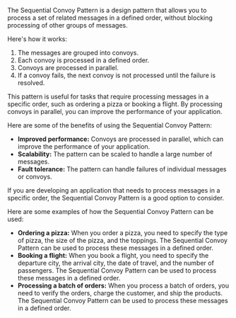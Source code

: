The Sequential Convoy Pattern is a design pattern that allows you to process a set of related messages in a defined order, without blocking processing of other groups of messages.

Here's how it works:

1. The messages are grouped into convoys.
2. Each convoy is processed in a defined order.
3. Convoys are processed in parallel.
4. If a convoy fails, the next convoy is not processed until the failure is resolved.

This pattern is useful for tasks that require processing messages in a specific order, such as ordering a pizza or booking a flight. By processing convoys in parallel, you can improve the performance of your application.

Here are some of the benefits of using the Sequential Convoy Pattern:

* **Improved performance:** Convoys are processed in parallel, which can improve the performance of your application.
* **Scalability:** The pattern can be scaled to handle a large number of messages.
* **Fault tolerance:** The pattern can handle failures of individual messages or convoys.

If you are developing an application that needs to process messages in a specific order, the Sequential Convoy Pattern is a good option to consider.

Here are some examples of how the Sequential Convoy Pattern can be used:

* **Ordering a pizza:** When you order a pizza, you need to specify the type of pizza, the size of the pizza, and the toppings. The Sequential Convoy Pattern can be used to process these messages in a defined order.
* **Booking a flight:** When you book a flight, you need to specify the departure city, the arrival city, the date of travel, and the number of passengers. The Sequential Convoy Pattern can be used to process these messages in a defined order.
* **Processing a batch of orders:** When you process a batch of orders, you need to verify the orders, charge the customer, and ship the products. The Sequential Convoy Pattern can be used to process these messages in a defined order.